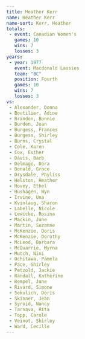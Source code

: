 ```yaml
---
title: Heather Kerr
name: Heather Kerr
name-sort: Kerr, Heather
totals:
 - event: Canadian Women's
   games: 10
   wins: 7
   losses: 3
years:
 - year: 1977
   event: Macdonald Lassies
   team: "BC"
   position: Fourth
   games: 10
   wins: 7
   losses: 3
vs:
 - Alexander, Donna
 - Boutilier, Adine
 - Brandon, Bonnie
 - Burden, Jean
 - Burgess, Frances
 - Burgess, Shirley
 - Burns, Crystal
 - Cole, Karen
 - Cox, Esther
 - Davis, Barb
 - Delmage, Dora
 - Donald, Grace
 - Drysdale, Phyliss
 - Helston, Heather
 - Hovey, Ethel
 - Hushagen, Wyn
 - Irvine, Una
 - Kvinlaug, Sharon
 - Labelle, Nicole
 - Lewicke, Rosina
 - Mackin, Jane
 - Martin, Suzanne
 - McKenzie, Doris
 - McKenzie, Dorothy
 - McLeod, Barbara
 - McQuarrie, Myrna
 - Mutch, Nini
 - Ochitawa, Pamela
 - Pace, Shirley
 - Petzold, Jackie
 - Randall, Katherine
 - Rempel, Jane
 - Rivard, Simone
 - Sekulich, Doris
 - Skinner, Jean
 - Syroid, Nancy
 - Tarnava, Rita
 - Topp, Carole
 - Veinot, Shirley
 - Ward, Cecille
---
```

